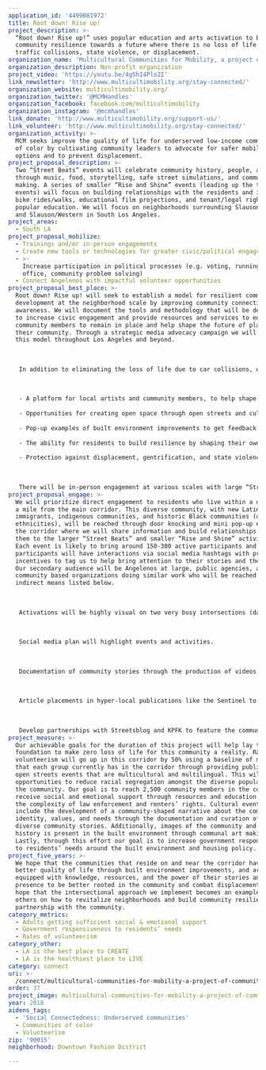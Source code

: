 ```yaml
---
application_id: '4499081972'
title: Root down! Rise up!
project_description: >-
  “Root down! Rise up!” uses popular education and arts activation to build
  community resilience towards a future where there is no loss of life from
  traffic collisions, state violence, or displacement.
organization_name: 'Multicultural Communities for Mobility, a project of Community Partners'
organization_description: Non-profit organization
project_video: 'https://youtu.be/4gShI4Plo2I'
link_newsletter: 'http://www.multicultimobility.org/stay-connected/'
organization_website: multicultimobility.org/
organization_twitter: '@MCMHandles'
organization_facebook: facebook.com/multicultimobility
organization_instagram: '@mcmhandles'
link_donate: 'http://www.multicultimobility.org/support-us/'
link_volunteer: 'http://www.multicultimobility.org/stay-connected/'
organization_activity: >-
  MCM seeks improve the quality of life for underserved low-income communities
  of color by cultivating community leaders to advocate for safer mobility
  options and to prevent displacement.
project_proposal_description: >-
  Two “Street Beats” events will celebrate community history, people, and place
  through music, food, storytelling, safe street simulations, and communal art
  making. A series of smaller “Rise and Shine” events (leading up the the big
  events) will focus on building relationships with the residents and include
  bike rides/walks, educational film projections, and tenant/legal rights
  popular education. We will focus on neighborhoods surrounding Slauson/Broadway
  and Slauson/Western in South Los Angeles.
project_areas:
  - South LA
project_proposal_mobilize:
  - Trainings and/or in-person engagements
  - Create new tools or technologies for greater civic/political engagement
  - >-
    Increase participation in political processes (e.g. voting, running for
    office, community problem solving)
  - Connect Angelenos with impactful volunteer opportunities
project_proposal_best_place: >-
  Root down! Rise up! will seek to establish a model for resilient community
  development at the neighborhood scale by improving community connections and
  awareness. We will document the tools and methodology that will be developed
  to increase civic engagement and provide resources and services to equip
  community members to remain in place and help shape the future of planning in
  their community. Through a strategic media advocacy campaign we will share
  this model throughout Los Angeles and beyond. 
   
   
   
   In addition to eliminating the loss of life due to car collisions, we believe that equitable and just improvements to the community must also ensure that there is no loss of lives due to state violence, or loss of residents in the neighborhood due to displacement. An intersectional approach to improving the quality of life of residents will provide:
   
   
   
   - A platform for local artists and community members, to help shape the local landscape to reflect their identity;
   
   - Opportunities for creating open space through open streets and cultural events in park deficient communities so that residents can connect with one another in an intentionally intergenerational and cross cultural spaces;
   
   - Pop-up examples of built environment improvements to get feedback and support from the community to improve biking, walking, and accessing public transportation in the area;
   
   - The ability for residents to build resilience by shaping their own narratives to better be able to influence decision makers through storytelling documented in portraits and curated audio; 
   
   - Protection against displacement, gentrification, and state violence by connecting residents with local resources and providing popular education to help inform them of their tenant and legal rights.
   
   
   
   There will be in-person engagement at various scales with large “Street Beats” events and “Rise and Shine” mini-events. Street Beats is a community-led, collaborative effort to bring safety improvements and engaging activities at the intersections of Slauson/Broadway and Slauson/Western. “Street Beats” events will feature creative designs on the streetscape that educate the public on the importance of street safety and our need to claim public spaces. “Rise and Shine” events will use popular education to teach the community about the inequities they are facing and increase knowledge and awareness of tenant and legal rights for community members of color. Additionally, we will use storytelling as a tool for building resilience; we believe that the documentation of community images and stories is one way to honor current and past residents and combat displacement by ensuring that histories are not erased. All of these activities and events will be able to connect cross-cultural and intergenerational volunteers (particularly youth and elder volunteers) from the neighborhood. These volunteers will help design the events, conduct outreach, coordinate activities, and be active participants in the events.
project_proposal_engage: >-
  We will prioritize direct engagement to residents who live within a quarter of
  a mile from the main corridor. This diverse community, with new Latin American
  immigrants, indigenous communities, and historic Black communities (of diverse
  ethnicities), will be reached through door knocking and mini pop-up events in
  the corridor where we will share information and build relationships to invite
  them to the larger “Street Beats” and smaller “Rise and Shine” activiations.
  Each event is likely to bring around 150-300 active participants and all
  participants will have interactions via social media hashtags with prizes as
  incentives to tag us to help bring attention to their stories and the project.
  Our secondary audience will be Angelenos at large, public agencies, and
  community based organizations doing similar work who will be reached through
  indirect means listed below.
   
   
   
   Activations will be highly visual on two very busy intersections (day of activities and a mural that gets left behind) and is likely to be seen by 65,138 drivers and 7,704 transit riders daily.
   
   
   
   Social media plan will highlight events and activities. 
   
   
   
   Documentation of community stories through the production of videos with portrait stills and audio that will be shared in the corridor and online.
   
   
   
   Article placements in hyper-local publications like the Sentinel to highlight community stories and promote and cover events.
   
   
   
   Develop partnerships with Streetsblog and KPFK to feature the community stories and events.
project_measure: >-
  Our achievable goals for the duration of this project will help lay the
  foundation to make zero loss of life for this community a reality. Rates of
  volunteerism will go up in this corridor by 50% using a baseline of membership
  that each group currently has in the corridor through providing public and
  open streets events that are multicultural and multilingual. This will foster
  opportunities to reduce racial segregation amongst the diverse population in
  the community. Our goal is to reach 2,500 community members in the corridor to
  receive social and emotional support through resources and education regarding
  the complexity of law enforcement and renters’ rights. Cultural events will
  include the development of a community-shaped narrative about the community’s
  identity, values, and needs through the documentation and curation of 30-50
  diverse community stories. Additionally, images of the community and their
  history is present in the built environment through communal art making.
  Lastly, through this effort our goal is to increase government responsiveness
  to residents’ needs around the built environment and housing policy.
project_five_years: >-
  We hope that the communities that reside on and near the corridor have a
  better quality of life through built environment improvements, and are
  equipped with knowledge, resources, and the power of their stories and
  presence to be better rooted in the community and combat displacement. We also
  hope that the intersectional approach we implement becomes an example for
  others on how to revitalize neighborhoods and build community resilience in
  partnership with the community.
category_metrics:
  - Adults getting sufficient social & emotional support
  - Government responsiveness to residents’ needs
  - Rates of volunteerism
category_other:
  - LA is the best place to CREATE
  - LA is the healthiest place to LIVE
category: connect
uri: >-
  /connect/multicultural-communities-for-mobility-a-project-of-community-partners/
order: 37
project_image: multicultural-communities-for-mobility-a-project-of-community-partners.jpg
year: 2018
aidens_tags:
  - 'Social Connectedness: Underserved communities'
  - Communities of color
  - Volunteerism
zip: '90015'
neighborhood: Downtown Fashion District

---
```

